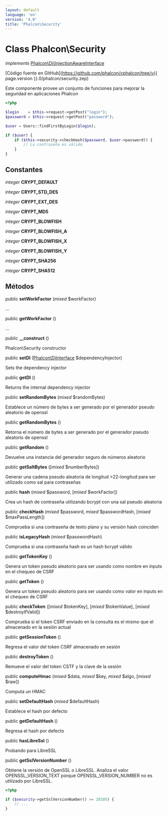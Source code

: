 ```yaml
---
layout: default
language: 'en'
version: '4.0'
title: 'Phalcon\Security'
---
```


# Class **Phalcon\Security**

*implements* [Phalcon\Di\InjectionAwareInterface](Phalcon_Di_InjectionAwareInterface)

[Código fuente en GitHub](https://github.com/phalcon/cphalcon/tree/v{{ page.version }}.0/phalcon/security.zep)

Este componente provee un conjunto de funciones para mejorar la seguridad en aplicaciones Phalcon

```php
<?php

$login    = $this->request->getPost("login");
$password = $this->request->getPost("password");

$user = Users::findFirstByLogin($login);

if ($user) {
    if ($this->security->checkHash($password, $user->password)) {
        // La contraseña es válida
    }
}

```

## Constantes

*integer* **CRYPT_DEFAULT**

*integer* **CRYPT_STD_DES**

*integer* **CRYPT_EXT_DES**

*integer* **CRYPT_MD5**

*integer* **CRYPT_BLOWFISH**

*integer* **CRYPT_BLOWFISH_A**

*integer* **CRYPT_BLOWFISH_X**

*integer* **CRYPT_BLOWFISH_Y**

*integer* **CRYPT_SHA256**

*integer* **CRYPT_SHA512**

## Métodos

public **setWorkFactor** (*mixed* $workFactor)

...

public **getWorkFactor** ()

...

public **__construct** ()

Phalcon\Security constructor

public **setDI** ([Phalcon\DiInterface](Phalcon_DiInterface) $dependencyInjector)

Sets the dependency injector

public **getDI** ()

Returns the internal dependency injector

public **setRandomBytes** (*mixed* $randomBytes)

Establece un número de bytes a ser generado por el generador pseudo aleatorio de openssl

public **getRandomBytes** ()

Retorna el número de bytes a ser generado por el generador pseudo aleatorio de openssl

public **getRandom** ()

Devuelve una instancia del generador seguro de números aleatorio

public **getSaltBytes** ([*mixed* $numberBytes])

Generar una cadena pseudo aleatoria de longitud >22-longitud para ser utilizado como sal para contraseñas

public **hash** (*mixed* $password, [*mixed* $workFactor])

Crea un hash de contraseña utilizando bcrypt con una sal pseudo aleatoria

public **checkHash** (*mixed* $password, *mixed* $passwordHash, [*mixed* $maxPassLength])

Comprueba si una contraseña de texto plano y su versión hash coinciden

public **isLegacyHash** (*mixed* $passwordHash)

Comprueba si una contraseña hash es un hash bcrypt válido

public **getTokenKey** ()

Genera un token pseudo aleatorio para ser usando como nombre en inputs en el chequeo de CSRF

public **getToken** ()

Genera un token pseudo aleatorio para ser usando como valor en inputs en el chequeo de CSRF

public **checkToken** ([*mixed* $tokenKey], [*mixed* $tokenValue], [*mixed* $destroyIfValid])

Comprueba si el token CSRF enviado en la consulta es el mismo que el almacenado en la sesión actual

public **getSessionToken** ()

Regresa el valor del token CSRF almacenado en sesión

public **destroyToken** ()

Remueve el valor del token CSTF y la clave de la sesión

public **computeHmac** (*mixed* $data, *mixed* $key, *mixed* $algo, [*mixed* $raw])

Computa un HMAC

public **setDefaultHash** (*mixed* $defaultHash)

Establece el hash por defecto

public **getDefaultHash** ()

Regresa el hash por defecto

public **hasLibreSsl** ()

Probando para LibreSSL

public **getSslVersionNumber** ()

Obtiene la versión de OpenSSL o LibreSSL. Analiza el valor OPENSSL_VERSION_TEXT porque OPENSSL_VERSION_NUMBER no es utilizado por LibreSSL.

```php
<?php

if ($security->getSslVersionNumber() >= 20105) {
    // ...
}

```